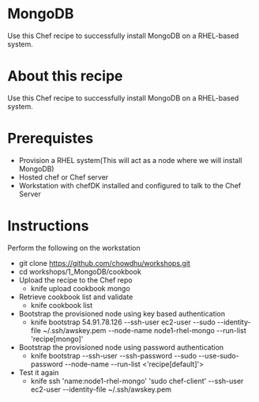 # MongoDB
Use this Chef recipe to successfully install MongoDB on a RHEL-based system.

# About this recipe
Use this Chef recipe to successfully install MongoDB on a RHEL-based system.

# Prerequistes
* Provision a RHEL system(This will act as a node where we will install MongoDB)
* Hosted chef or Chef server  
* Workstation with chefDK installed and configured to talk to the Chef Server

# Instructions
Perform the following on the workstation

* git clone https://github.com/chowdhu/workshops.git
* cd workshops/1_MongoDB/cookbook
* Upload the recipe to the Chef repo
	* knife upload cookbook mongo
* Retrieve cookbook list and validate
	* knife cookbook list
* Bootstrap the provisioned node using key based authentication
	* knife bootstrap 54.91.78.126 --ssh-user ec2-user --sudo --identity-file ~/.ssh/awskey.pem --node-name node1-rhel-mongo --run-list 'recipe[mongo]'
* Bootstrap the provisioned node using password authentication
	* knife bootstrap <ipaddress> --ssh-user <USER> --ssh-password <password> --sudo --use-sudo-password --node-name <node1-centos-mongo> --run-list <'recipe[default]'>
* Test it again
	* knife ssh 'name:node1-rhel-mongo' 'sudo chef-client' --ssh-user ec2-user --identity-file ~/.ssh/awskey.pem
